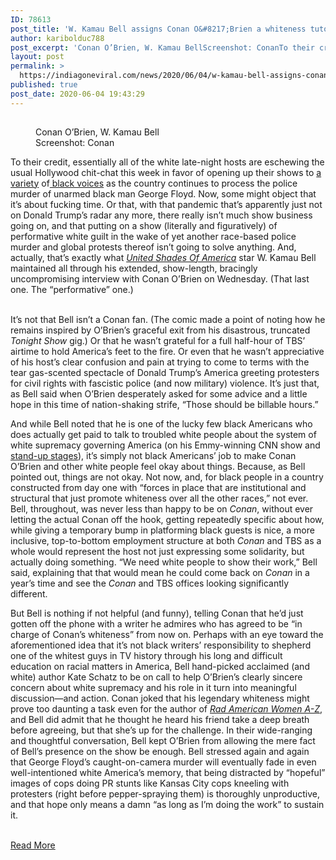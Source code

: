 ```yaml
---
ID: 78613
post_title: 'W. Kamau Bell assigns Conan O&#8217;Brien a whiteness tutor, urges him to tend to his own TBS house'
author: karibolduc788
post_excerpt: 'Conan O’Brien, W. Kamau BellScreenshot: ConanTo their credit, essentially all of the white late-night hosts are eschewing the usual Hollywood chit-chat this week in favor of opening up their shows to a variety of black voices as the country continues to process the police murder of unarmed black man George Floyd. Now, some might object&hellip;'
layout: post
permalink: >
  https://indiagoneviral.com/news/2020/06/04/w-kamau-bell-assigns-conan-obrien-a-whiteness-tutor-urges-him-to-tend-to-his-own-tbs-house/78613/karibolduc788/
published: true
post_date: 2020-06-04 19:43:29
---
```

<div><figure contenteditable="false" data-format="png" data-height="1540" data-id="pzjknasxl8uema70itpx" data-lightbox="true" data-recommend-id="image://pzjknasxl8uema70itpx" data-recommended="true" data-width="2456" draggable="false"><div contenteditable="false" data-syndicationrights="false"><p><span><div><p><img alt="Conan O’Brien, W. Kamau Bell" data-alt="Conan O’Brien, W. Kamau Bell" data-anim-src="http://www.avclub.com/" data-chomp-id="pzjknasxl8uema70itpx" data-format="png" data- draggable="auto" src="data:image/gif;base64,R0lGODlhAQABAAAAACH5BAEKAAEALAAAAAABAAEAAAICTAEAOw=="></img></p></div></span></p><figcaption>Conan O’Brien, W. Kamau Bell</figcaption><figcaption>Screenshot: Conan</figcaption></div><span data-format="png" data-height="1540" data-id="pzjknasxl8uema70itpx" data-lightbox="true" data-recommend-id="image://pzjknasxl8uema70itpx" data-recommended="true" data-width="2456"></span></figure><p>To their credit, essentially all of the white late-night hosts are eschewing the usual Hollywood chit-chat this week in favor of opening up their shows to <span><a href="https://www.youtube.com/watch?v=qGF8emK3sZ8" rel="noopener noreferrer" target="_blank">a variety</a></span> of<span><a href="https://www.youtube.com/watch?v=cj2a4h8kLmg" rel="noopener noreferrer" target="_blank"> black voices</a></span> as the country continues to process the police murder of unarmed black man George Floyd. Now, some might object that it’s about fucking time. Or that, with that pandemic that’s apparently just not on Donald Trump’s radar any more, there really isn’t much show business going on, and that putting on a show (literally and figuratively) of performative white guilt in the wake of yet another race-based police murder and global protests thereof isn’t going to solve anything. And, actually, that’s exactly what <span><a data-ga="[["Embedded Url","Internal link","https://news.avclub.com/the-idea-of-a-black-james-bond-horrifies-richard-spence-1798261320",{"metric25":1}]]" href="https://news.avclub.com/the-idea-of-a-black-james-bond-horrifies-richard-spence-1798261320"><em>United Shades Of America</em></a></span> star W. Kamau Bell maintained all through his extended, show-length, bracingly uncompromising interview with Conan O’Brien on Wednesday. (That last one. The “performative” one.)<br></br></p><p>It’s not that Bell isn’t a<em> </em>Conan fan. (The comic made a point of noting how he remains inspired by O’Brien’s graceful exit from his disastrous, truncated <em>Tonight Show</em> gig.) Or that he wasn’t grateful for a full half-hour of TBS’ airtime to hold America’s feet to the fire. Or even that he wasn’t appreciative of his host’s clear confusion and pain at trying to come to terms with the tear gas-scented spectacle of Donald Trump’s America greeting protesters for civil rights with fascistic police (and now military) violence. It’s just that, as Bell said when O’Brien desperately asked for some advice and a little hope in this time of nation-shaking strife, “Those should be billable hours.”</p><p>And while Bell noted that he is one of the lucky few black Americans who does actually get paid to talk to troubled white people about the system of white supremacy governing America (on his Emmy-winning CNN show and <span><a data-ga="[["Embedded Url","Internal link","https://tv.avclub.com/in-semi-prominent-negro-w-kamau-bell-finds-the-perfor-1798187582",{"metric25":1}]]" href="https://tv.avclub.com/in-semi-prominent-negro-w-kamau-bell-finds-the-perfor-1798187582">stand-up stages</a></span>), it’s simply not black Americans’ job to make Conan O’Brien and other white people feel okay about things. Because, as Bell pointed out, things are not okay. Not now, and, for black people in a country constructed from day one with “forces in place that are institutional and structural that just promote whiteness over all the other races,” not ever. Bell, throughout, was never less than happy to be on <em>Conan</em>, without ever letting the actual Conan off the hook, getting repeatedly specific about how, while giving a temporary bump in platforming black guests is nice, a more inclusive, top-to-bottom employment structure at both <em>Conan</em> and TBS as a whole would represent the host not just expressing some solidarity, but actually doing something. “We need white people to show their work,” Bell said, explaining that that would mean he could come back on <em>Conan</em> in a year’s time and see the <em>Conan</em> and TBS offices looking significantly different. </p><p>But Bell is nothing if not helpful (and funny), telling Conan that he’d just gotten off the phone with a writer he admires who has agreed to be “in charge of Conan’s whiteness” from now on. Perhaps with an eye toward the aforementioned idea that it’s not black writers’ responsibility to shepherd one of the whitest guys in TV history through his long and difficult education on racial matters in America, Bell hand-picked acclaimed (and white) author Kate Schatz to be on call to help O’Brien’s clearly sincere concern about white supremacy and his role in it turn into meaningful discussion—and action. Conan joked that his legendary whiteness might prove too daunting a task even for the author of <span><a href="https://www.radgirlscan.com/rad-american-women-a-z/" rel="noopener noreferrer" target="_blank"><em>Rad American Women A-Z</em></a></span>, and Bell did admit that he thought he heard his friend take a deep breath before agreeing, but that she’s up for the challenge. In their wide-ranging and thoughtful conversation, Bell kept O’Brien from allowing the mere fact of Bell’s presence on the show be enough. Bell stressed again and again that George Floyd’s caught-on-camera murder will eventually fade in even well-intentioned white America’s memory, that being distracted by “hopeful” images of cops doing PR stunts like Kansas City cops kneeling with protesters (right before pepper-spraying them) is thoroughly unproductive, and that hope only means a damn “as long as I’m doing the work” to sustain it. </p></div><br/><a href="https://www.avclub.com/w-kamau-bell-assigns-conan-obrien-a-whiteness-tutor-u-1843900194" class="button purchase" rel="nofollow noopener noreferrer" target="_blank">Read More</a>
